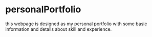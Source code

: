 # personalPortfolio
this webpage is designed as my personal portfolio with some basic information and details about skill and experience.
